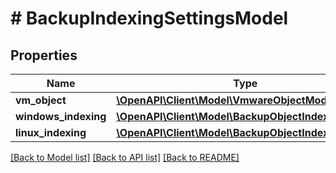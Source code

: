 # # BackupIndexingSettingsModel

## Properties

Name | Type | Description | Notes
------------ | ------------- | ------------- | -------------
**vm_object** | [**\OpenAPI\Client\Model\VmwareObjectModel**](VmwareObjectModel.md) |  |
**windows_indexing** | [**\OpenAPI\Client\Model\BackupObjectIndexingModel**](BackupObjectIndexingModel.md) |  | [optional]
**linux_indexing** | [**\OpenAPI\Client\Model\BackupObjectIndexingModel**](BackupObjectIndexingModel.md) |  | [optional]

[[Back to Model list]](../../README.md#models) [[Back to API list]](../../README.md#endpoints) [[Back to README]](../../README.md)
